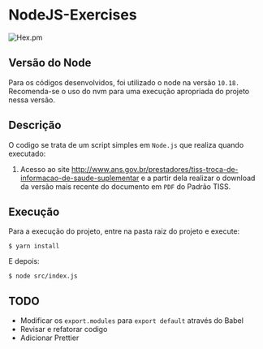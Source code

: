# NodeJS-Exercises
![Hex.pm](https://img.shields.io/badge/node-%3E%3D%2010.18-blue?logo=Node.js)
## Versão do Node
  Para os códigos desenvolvidos, foi utilizado o node na versão `10.18.` 
  Recomenda-se o uso do nvm para uma execução apropriada do projeto nessa versão.

## Descrição

O codigo se trata de um script simples em `Node.js` que realiza quando executado:

1. Acesso ao site http://www.ans.gov.br/prestadores/tiss-troca-de-informacao-de-saude-suplementar
 e a partir dela realizar o download da versão mais recente do documento em `PDF` do Padrão TISS.

## Execução

Para a execução do projeto, entre na pasta raiz do projeto e execute:

```$ yarn install```

E depois:

```$ node src/index.js```

## TODO

- Modificar os `export.modules` para `export default` através do Babel
- Revisar e refatorar codigo
- Adicionar Prettier